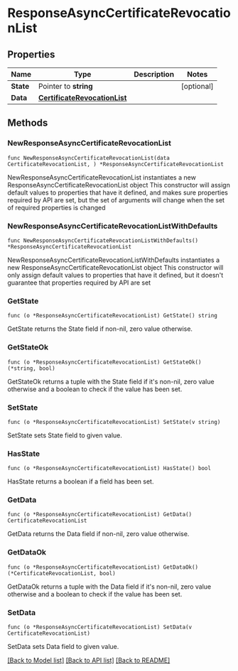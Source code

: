 # ResponseAsyncCertificateRevocationList

## Properties

Name | Type | Description | Notes
------------ | ------------- | ------------- | -------------
**State** | Pointer to **string** |  | [optional] 
**Data** | [**CertificateRevocationList**](CertificateRevocationList.md) |  | 

## Methods

### NewResponseAsyncCertificateRevocationList

`func NewResponseAsyncCertificateRevocationList(data CertificateRevocationList, ) *ResponseAsyncCertificateRevocationList`

NewResponseAsyncCertificateRevocationList instantiates a new ResponseAsyncCertificateRevocationList object
This constructor will assign default values to properties that have it defined,
and makes sure properties required by API are set, but the set of arguments
will change when the set of required properties is changed

### NewResponseAsyncCertificateRevocationListWithDefaults

`func NewResponseAsyncCertificateRevocationListWithDefaults() *ResponseAsyncCertificateRevocationList`

NewResponseAsyncCertificateRevocationListWithDefaults instantiates a new ResponseAsyncCertificateRevocationList object
This constructor will only assign default values to properties that have it defined,
but it doesn't guarantee that properties required by API are set

### GetState

`func (o *ResponseAsyncCertificateRevocationList) GetState() string`

GetState returns the State field if non-nil, zero value otherwise.

### GetStateOk

`func (o *ResponseAsyncCertificateRevocationList) GetStateOk() (*string, bool)`

GetStateOk returns a tuple with the State field if it's non-nil, zero value otherwise
and a boolean to check if the value has been set.

### SetState

`func (o *ResponseAsyncCertificateRevocationList) SetState(v string)`

SetState sets State field to given value.

### HasState

`func (o *ResponseAsyncCertificateRevocationList) HasState() bool`

HasState returns a boolean if a field has been set.

### GetData

`func (o *ResponseAsyncCertificateRevocationList) GetData() CertificateRevocationList`

GetData returns the Data field if non-nil, zero value otherwise.

### GetDataOk

`func (o *ResponseAsyncCertificateRevocationList) GetDataOk() (*CertificateRevocationList, bool)`

GetDataOk returns a tuple with the Data field if it's non-nil, zero value otherwise
and a boolean to check if the value has been set.

### SetData

`func (o *ResponseAsyncCertificateRevocationList) SetData(v CertificateRevocationList)`

SetData sets Data field to given value.



[[Back to Model list]](../README.md#documentation-for-models) [[Back to API list]](../README.md#documentation-for-api-endpoints) [[Back to README]](../README.md)


